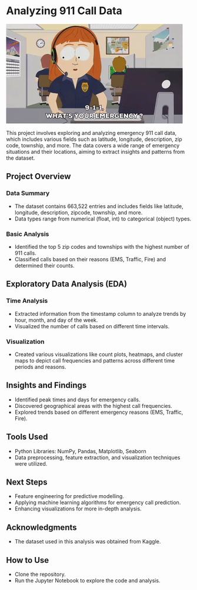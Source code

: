 # Analyzing 911 Call Data
<img src="DS-ML/911 calls analysis/dispatch-emergency.gif" /> 



This project involves exploring and analyzing emergency 911 call data, which includes various fields such as latitude, longitude, description, zip code, township, and more. The data covers a wide range of emergency situations and their locations, aiming to extract insights and patterns from the dataset.

## Project Overview

### Data Summary
- The dataset contains 663,522 entries and includes fields like latitude, longitude, description, zipcode, township, and more.
- Data types range from numerical (float, int) to categorical (object) types.

### Basic Analysis
- Identified the top 5 zip codes and townships with the highest number of 911 calls.
- Classified calls based on their reasons (EMS, Traffic, Fire) and determined their counts.

## Exploratory Data Analysis (EDA)

### Time Analysis
- Extracted information from the timestamp column to analyze trends by hour, month, and day of the week.
- Visualized the number of calls based on different time intervals.

### Visualization
- Created various visualizations like count plots, heatmaps, and cluster maps to depict call frequencies and patterns across different time periods and reasons.

## Insights and Findings

- Identified peak times and days for emergency calls.
- Discovered geographical areas with the highest call frequencies.
- Explored trends based on different emergency reasons (EMS, Traffic, Fire).

## Tools Used
- Python Libraries: NumPy, Pandas, Matplotlib, Seaborn
- Data preprocessing, feature extraction, and visualization techniques were utilized.

## Next Steps
- Feature engineering for predictive modelling.
- Applying machine learning algorithms for emergency call prediction.
- Enhancing visualizations for more in-depth analysis.

## Acknowledgments
- The dataset used in this analysis was obtained from Kaggle.

## How to Use
- Clone the repository.
- Run the Jupyter Notebook to explore the code and analysis.
